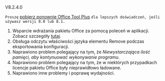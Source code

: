 V8.2.4.0

`Proszę` [pobierz ponownie Office Tool Plus](http://otp.landian.vip/) `dla lepszych doświadczeń, jeśli używasz wersji 8.0 lub 8.1.`

1. Wsparcie wdrażania pakietu Office za pomocą poleceń w aplikacji. Zobacz szczegóły [tutaj](https://help.coolhub.top/others/#office-tool-plus-in-application-commands).
2. Obsługa odczytu właściwości języka elementu Remove podczas eksportowania konfiguracji.
3. Naprawiono problem polegający na tym, że *Niewystarczająca ilość pamięci, aby kontynuować wykonywanie programu.*
4. Naprawiono problem polegający na tym, że w niektórych przypadkach licencje pakietu Office były nieprawidłowo ładowane.
5. Naprawiono inne problemy i poprawę wydajności.